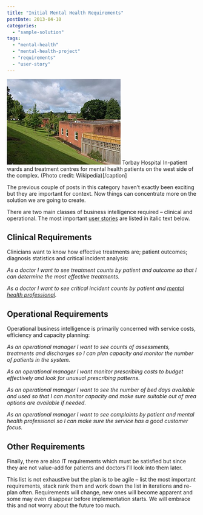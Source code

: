 ```yaml
---
title: "Initial Mental Health Requirements"
postDate: 2013-04-10
categories: 
  - "sample-solution"
tags: 
  - "mental-health"
  - "mental-health-project"
  - "requirements"
  - "user-story"
---
```


[![Torbay Hospital In-patient wards and ...](./300px-Torbay_Hospital_-_geograph.org.uk_-_1416979.jpg "Torbay Hospital In-patient wards and ...")](http://commons.wikipedia.org/wiki/File:Torbay_Hospital_-_geograph.org.uk_-_1416979.jpg) Torbay Hospital In-patient wards and treatment centres for mental health patients on the west side of the complex. (Photo credit: Wikipedia)\[/caption\]

The previous couple of posts in this category haven’t exactly been exciting but they are important for context. Now things can concentrate more on the solution we are going to create.

There are two main classes of business intelligence required – clinical and operational. The most important [user stories](http://en.wikipedia.org/wiki/User_story "User story") are listed in italic text below.

## Clinical Requirements

Clinicians want to know how effective treatments are; patient outcomes; diagnosis statistics and critical incident analysis:

_As a doctor I want to see treatment counts by patient and outcome so that I can determine the most effective treatments._

_As a doctor I want to see critical incident counts by patient and [mental health professional](http://en.wikipedia.org/wiki/Mental_health_professional "Mental health professional")._

## Operational Requirements

Operational business intelligence is primarily concerned with service costs, efficiency and capacity planning:

_As an operational manager I want to see counts of assessments, treatments and discharges so I can plan capacity and monitor the number of patients in the system._

_As an operational manager I want monitor prescribing costs to budget effectively and look for unusual prescribing patterns._

_As an operational manager I want to see the number of bed days available and used so that I can monitor capacity and make sure suitable out of area options are available if needed._

_As an operational manager I want to see complaints by patient and mental health professional so I can make sure the service has a good customer focus._

## Other Requirements

Finally, there are also IT requirements which must be satisfied but since they are not value-add for patients and doctors I’ll look into them later.

This list is not exhaustive but the plan is to be agile – list the most important requirements, stack rank them and work down the list in iterations and re-plan often. Requirements will change, new ones will become apparent and some may even disappear before implementation starts. We will embrace this and not worry about the future too much.
